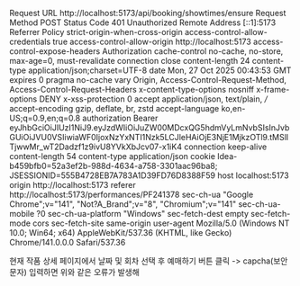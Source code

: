 Request URL
http://localhost:5173/api/booking/showtimes/ensure
Request Method
POST
Status Code
401 Unauthorized
Remote Address
[::1]:5173
Referrer Policy
strict-origin-when-cross-origin
access-control-allow-credentials
true
access-control-allow-origin
http://localhost:5173
access-control-expose-headers
Authorization
cache-control
no-cache, no-store, max-age=0, must-revalidate
connection
close
content-length
24
content-type
application/json;charset=UTF-8
date
Mon, 27 Oct 2025 00:43:53 GMT
expires
0
pragma
no-cache
vary
Origin, Access-Control-Request-Method, Access-Control-Request-Headers
x-content-type-options
nosniff
x-frame-options
DENY
x-xss-protection
0
accept
application/json, text/plain, */*
accept-encoding
gzip, deflate, br, zstd
accept-language
ko,en-US;q=0.9,en;q=0.8
authorization
Bearer eyJhbGciOiJIUzI1NiJ9.eyJzdWIiOiJuZW00MDcxQG5hdmVyLmNvbSIsInJvbGUiOiJVU0VSIiwiaWF0IjoxNzYxNTI1Nzk5LCJleHAiOjE3NjE1MjkzOTl9.tMSlITjwwMr_wT2Dadzf1z9ivU8YVkXbJcv07-x1iK4
connection
keep-alive
content-length
54
content-type
application/json
cookie
Idea-b459bfb0=52a3ef2b-988d-4634-a758-3301aac96ba8; JSESSIONID=555B4728EB7A783A1D39FD76D8388F59
host
localhost:5173
origin
http://localhost:5173
referer
http://localhost:5173/performances/PF241378
sec-ch-ua
"Google Chrome";v="141", "Not?A_Brand";v="8", "Chromium";v="141"
sec-ch-ua-mobile
?0
sec-ch-ua-platform
"Windows"
sec-fetch-dest
empty
sec-fetch-mode
cors
sec-fetch-site
same-origin
user-agent
Mozilla/5.0 (Windows NT 10.0; Win64; x64) AppleWebKit/537.36 (KHTML, like Gecko) Chrome/141.0.0.0 Safari/537.36



현재 작품 상세 페이지에서 날짜 및 회차 선택 후 예매하기 버튼 클릭 -> capcha(보안문자) 입력하면 위와 같은 오류가 발생해